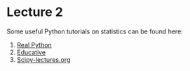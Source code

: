 # Lecture 2 

Some useful Python tutorials on statistics can be found here: 

1. [Real Python](https://realpython.com/python-statistics/)
2. [Educative](https://www.educative.io/answers/basic-statistics-using-python)
3. [Scipy-lectures.org](https://scipy-lectures.org/packages/statistics/index.html)


